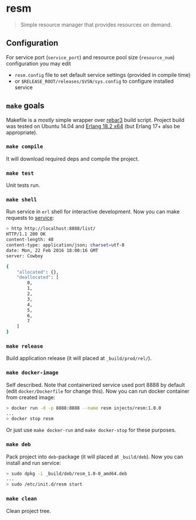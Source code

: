 # resm

> Simple resource manager that provides resources on demand.

## Configuration
For service port (`service_port`) and resource pool size (`resource_num`) configuration you may edit
* `resm.config` file to set default service settings (provided in compile time)
* or `$RELEASE_ROOT/releases/$VSN/sys.config` to configure installed service

## `make` goals

Makefile is a *mostly* simple wrapper over [rebar3](https://github.com/rebar/rebar3) build script. Project build was tested on Ubuntu 14.04 and [Erlang 18.2 x64](https://www.erlang-solutions.com/resources/download.html) (but Erlang 17+ also be appropriate).

### `make compile`

It will download required deps and compile the project.

### `make test`

Unit tests run.

### `make shell`

Run service in `erl` shell for interactive development. Now you can make requests to [service](http://localhost:8888/list/):

```bash
> http http://localhost:8888/list/             
HTTP/1.1 200 OK
content-length: 48
content-type: application/json; charset=utf-8
date: Mon, 22 Feb 2016 18:00:16 GMT
server: Cowboy

{
    "allocated": {}, 
    "deallocated": [
        0, 
        1, 
        2, 
        3, 
        4, 
        5, 
        6, 
        7
    ]
}
```

### `make release`

Build application release (it will placed at `_build/prod/rel/`).

### `make docker-image`

Self described. Note that containerized service used port 8888 by default (edit `docker/Dockerfile` for change this). Now you can run docker container from created image:

```bash
> docker run -d -p 8888:8888 --name resm injecto/resm:1.0.0
...
> docker stop resm
```

Or just use `make docker-run` and `make docker-stop` for these purposes.

### `make deb`

Pack project into `deb`-package (it will placed at `_build/deb`). Now you can install and run service:

```bash
> sudo dpkg -i _build/deb/resm_1.0-0_amd64.deb
...
> sudo /etc/init.d/resm start
```

### `make clean`

Clean project tree.
